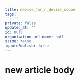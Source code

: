 ```yaml
---
title: devise_for_n_devise_scope
tags:
  - ''
private: false
updated_at: ''
id: null
organization_url_name: null
slide: false
ignorePublish: false
---
```

# new article body
